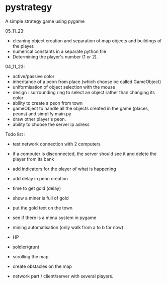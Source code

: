 # pystrategy
A simple strategy game using pygame


05_11_23:
- cleaning object creation and separation of map objects and buildings of the player.
- numerical constants in a separate python file
- Determining the player's number (1 or 2).

04_11_23:
 - active/passive color
 - inheritance of a peon from place (which choose be called GameObject)
 - uniformisation of object selection with the mouse
 - design : surrounding ring to select an object rather than changing its color
 - ability to create a peon from town
 - gameObject to handle all the objects created in the game (places, peons) and simplify main.py
 - draw other player's peon.
 - ability to choose the server ip adress
 



Todo list : 
- test network connection with 2 computers
- if a computer is disconnected, the server should see it and delete the player from its bank

- add indicators for the player of what is happening
- add delay in peon creation
 - time to get gold (delay)
 - show a miner is full of gold
 - put the gold text on the town 
 - see if there is a menu system in pygame
 - mining automatisation (only walk from a to b for now)
 - HP
 - soldier/grunt
 - scrolling the map
 - create obstacles on the map
 - network part / client/server with several players.

